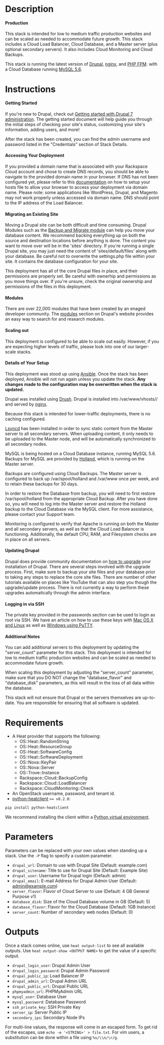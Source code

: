 Description
===========

#### Production

This stack is intended for low to medium traffic production
websites and can be scaled as needed to accommodate future
growth.  This stack includes a Cloud Load Balancer, Cloud
Database, and a Master server (plus optional secondary
servers).  It also includes Cloud Monitoring and Cloud
Backups.

This stack is running the latest version of
[Drupal](https://www.drupal.org/),
[nginx](https://www.nginx.com/),
and [PHP FPM](http://php-fpm.org/).
with a Cloud Database running
[MySQL 5.6](http://www.mysql.com/about/).


Instructions
===========

#### Getting Started
If you're new to Drupal, check out [Getting started with Drupal 7
administration](https://drupal.org/getting-started/7/admin). The getting
started document will help guide you through the initial steps of checking
your site's status, customizing your site's information, adding users, and
more!

After the stack has been created, you can find the admin username and
password listed in the "Credentials" section of Stack Details.

#### Accessing Your Deployment
If you provided a domain name that is associated with your Rackspace Cloud
account and chose to create DNS records, you should be able to navigate to
the provided domain name in your browser. If DNS has not been configured yet,
please refer to this
[documentation](http://www.rackspace.com/knowledge_center/article/how-do-i-modify-my-hosts-file)
on how to setup your hosts file to allow your browser to access your
deployment via domain name. Please note: some applications like WordPress,
Drupal, and Magento may not work properly unless accessed via domain name.
DNS should point to the IP address of the Load Balancer.  

#### Migrating an Existing Site
Moving a Drupal site can be both difficult and time consuming. Drupal Modules
such as the [Backup and Migrate
module](http://drupal.org/project/backup_migrate) can help you move your
database content. We recommend backing everything up on both the source and
destination locations before anything is done. The content you want to move
over will be in the 'sites' directory. If you're running a single Drupal
site, you may just need the content of 'sites/default/files' along with your
database. Be careful not to overwrite the settings.php file within your site.
It contains the database configuration for your site.

This deployment has all of the core Drupal files in place, and their
permissions are properly set. Be careful with ownerhip and permissions as you
move things over. If you're unsure, check the original ownership and
permissions of the files in this deployment.

#### Modules
There are over 22,000 modules that have been created by an enaged developer
community. The [modules](https://drupal.org/project/Modules) section on
Drupal's website provides an easy way to search for and research modules.

#### Scaling out
This deployment is configured to be able to scale out easily.  However,
if you are expecting higher levels of traffic, please look into one of our
larger-scale stacks.

#### Details of Your Setup
This deployment was stood up using [Ansible](http://www.ansible.com/).
Once the stack has been deployed, Ansible will not run again unless you update the
stack. **Any changes made to the configuration may be overwritten when the stack
is updated.**

Drupal was installed using [Drush](http://www.drush.org/en/master/). Drupal
is installed into /var/www/vhosts/<YOUR DOMAIN>/ and served by
[nginx](https://www.nginx.com/).

Because this stack is intended for lower-traffic deployments, there is no
caching configured.

[Lsyncd](https://github.com/axkibe/lsyncd) has been installed in order to
sync static content from the Master server to all secondary servers.
When uploading content, it only needs to be uploaded to the Master node,
and will be automatically synchronized to all secondary nodes.

MySQL is being hosted on a Cloud Database instance, running MySQL 5.6.
Backups for MySQL are provided by [Holland](http://wiki.hollandbackup.org/),
which is running on the Master server.

Backups are configured using Cloud Backups.  The Master server is configured
to back up /var/spool/holland and /var/www once per week, and to retain
these backups for 30 days.

In order to restore the Database from backup, you will need to first restore
/var/spool/holland from the appropriate Cloud Backup.  After you have done so,
you will need to log into the Master server and restore the Holland backup
to the Cloud Database via the MySQL client.  For more assistance, please
contact your Support team.

Monitoring is configured to verify that Apache is running on both the Master
and all secondary servers, as well as that the Cloud Load Balancer is
functioning.  Additionally, the default CPU, RAM, and Filesystem checks
are in place on all servers.

#### Updating Drupal
Drupal does provide community documentation on [how to
upgrade](https://drupal.org/upgrade) your installation of Drupal. There are
several steps involved with the upgrade process. First, make sure to backup
your site files and your database prior to taking any steps to replace the
core site files. There are number of other tutorials available on places like
YouTube that can also step you though the upgrade/update process. There is
not currently a way to perform these upgrades automatically through the admin
interface.

#### Logging in via SSH
The private key provided in the passwords section can be used to login as
root via SSH. We have an article on how to use these keys with [Mac OS X and
Linux](http://www.rackspace.com/knowledge_center/article/logging-in-with-a-ssh-private-key-on-linuxmac)
as well as [Windows using
PuTTY](http://www.rackspace.com/knowledge_center/article/logging-in-with-a-ssh-private-key-on-windows).

#### Additional Notes
You can add additional servers to this deployment by updating the
"server_count" parameter for this stack. This deployment is
intended for low to medium traffic production websites and can be
scaled as needed to accommodate future growth.

When scaling this deployment by adjusting the "server_count" parameter,
make sure that you DO NOT change the "database_flavor" and "database_disk"
parameters, as this will result in the loss of all data within the
database.

This stack will not ensure that Drupal or the servers themselves are
up-to-date.  You are responsible for ensuring that all software is
updated.


Requirements
============
* A Heat provider that supports the following:
  * OS::Heat::RandomString
  * OS::Heat::ResourceGroup
  * OS::Heat::SoftwareConfig
  * OS::Heat::SoftwareDeployment
  * OS::Nova::KeyPair
  * OS::Nova::Server
  * OS::Trove::Instance
  * Rackspace::Cloud::BackupConfig
  * Rackspace::Cloud::LoadBalancer
  * Rackspace::CloudMonitoring::Check
* An OpenStack username, password, and tenant id.
* [python-heatclient](https://github.com/openstack/python-heatclient)
`>= v0.2.8`:

```bash
pip install python-heatclient
```

We recommend installing the client within a [Python virtual
environment](http://www.virtualenv.org/).

Parameters
==========
Parameters can be replaced with your own values when standing up a stack. Use
the `-P` flag to specify a custom parameter.

* `drupal_url`: Domain to use with Drupal Site (Default: example.com)
* `drupal_sitename`: Title to use for Drupal Site (Default: Example Site)
* `drupal_user`: Username for Drupal login (Default: admin)
* `drupal_email`: E-mail Address for Drupal Admin User (Default: admin@example.com)
* `server_flavor`: Flavor of Cloud Server to use (Default: 4 GB General Purpose v1)
* `database_disk`: Size of the Cloud Database volume in GB (Default: 5)
* `database_flavor`: Flavor for the Cloud Database (Default: 1GB Instance)
* `server_count`: Number of secondary web nodes (Default: 0)

Outputs
=======
Once a stack comes online, use `heat output-list` to see all available outputs.
Use `heat output-show <OUTPUT NAME>` to get the value of a specific output.

* `drupal_login_user`: Drupal Admin User
* `drupal_login_password`: Drupal Admin Password
* `drupal_public_ip`: Load Balancer IP
* `drupal_admin_url`: Drupal Admin URL
* `drupal_public_url`: Drupal Public URL
* `phpmyadmin_url`: PHPMyAdmin URL
* `mysql_user`: Database User
* `mysql_password`: Database Password
* `ssh_private_key`: SSH Private Key
* `server_ip`: Server Public IP
* `secondary_ips`: Secondary Node IPs

For multi-line values, the response will come in an escaped form. To get rid of
the escapes, use `echo -e '<STRING>' > file.txt`. For vim users, a substitution
can be done within a file using `%s/\\n/\r/g`.
